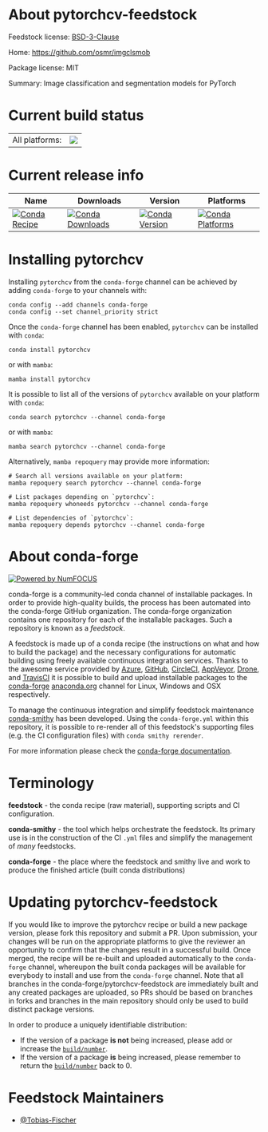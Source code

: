 About pytorchcv-feedstock
=========================

Feedstock license: [BSD-3-Clause](https://github.com/conda-forge/pytorchcv-feedstock/blob/main/LICENSE.txt)

Home: https://github.com/osmr/imgclsmob

Package license: MIT

Summary: Image classification and segmentation models for PyTorch

Current build status
====================


<table><tr><td>All platforms:</td>
    <td>
      <a href="https://dev.azure.com/conda-forge/feedstock-builds/_build/latest?definitionId=16592&branchName=main">
        <img src="https://dev.azure.com/conda-forge/feedstock-builds/_apis/build/status/pytorchcv-feedstock?branchName=main">
      </a>
    </td>
  </tr>
</table>

Current release info
====================

| Name | Downloads | Version | Platforms |
| --- | --- | --- | --- |
| [![Conda Recipe](https://img.shields.io/badge/recipe-pytorchcv-green.svg)](https://anaconda.org/conda-forge/pytorchcv) | [![Conda Downloads](https://img.shields.io/conda/dn/conda-forge/pytorchcv.svg)](https://anaconda.org/conda-forge/pytorchcv) | [![Conda Version](https://img.shields.io/conda/vn/conda-forge/pytorchcv.svg)](https://anaconda.org/conda-forge/pytorchcv) | [![Conda Platforms](https://img.shields.io/conda/pn/conda-forge/pytorchcv.svg)](https://anaconda.org/conda-forge/pytorchcv) |

Installing pytorchcv
====================

Installing `pytorchcv` from the `conda-forge` channel can be achieved by adding `conda-forge` to your channels with:

```
conda config --add channels conda-forge
conda config --set channel_priority strict
```

Once the `conda-forge` channel has been enabled, `pytorchcv` can be installed with `conda`:

```
conda install pytorchcv
```

or with `mamba`:

```
mamba install pytorchcv
```

It is possible to list all of the versions of `pytorchcv` available on your platform with `conda`:

```
conda search pytorchcv --channel conda-forge
```

or with `mamba`:

```
mamba search pytorchcv --channel conda-forge
```

Alternatively, `mamba repoquery` may provide more information:

```
# Search all versions available on your platform:
mamba repoquery search pytorchcv --channel conda-forge

# List packages depending on `pytorchcv`:
mamba repoquery whoneeds pytorchcv --channel conda-forge

# List dependencies of `pytorchcv`:
mamba repoquery depends pytorchcv --channel conda-forge
```


About conda-forge
=================

[![Powered by
NumFOCUS](https://img.shields.io/badge/powered%20by-NumFOCUS-orange.svg?style=flat&colorA=E1523D&colorB=007D8A)](https://numfocus.org)

conda-forge is a community-led conda channel of installable packages.
In order to provide high-quality builds, the process has been automated into the
conda-forge GitHub organization. The conda-forge organization contains one repository
for each of the installable packages. Such a repository is known as a *feedstock*.

A feedstock is made up of a conda recipe (the instructions on what and how to build
the package) and the necessary configurations for automatic building using freely
available continuous integration services. Thanks to the awesome service provided by
[Azure](https://azure.microsoft.com/en-us/services/devops/), [GitHub](https://github.com/),
[CircleCI](https://circleci.com/), [AppVeyor](https://www.appveyor.com/),
[Drone](https://cloud.drone.io/welcome), and [TravisCI](https://travis-ci.com/)
it is possible to build and upload installable packages to the
[conda-forge](https://anaconda.org/conda-forge) [anaconda.org](https://anaconda.org/)
channel for Linux, Windows and OSX respectively.

To manage the continuous integration and simplify feedstock maintenance
[conda-smithy](https://github.com/conda-forge/conda-smithy) has been developed.
Using the ``conda-forge.yml`` within this repository, it is possible to re-render all of
this feedstock's supporting files (e.g. the CI configuration files) with ``conda smithy rerender``.

For more information please check the [conda-forge documentation](https://conda-forge.org/docs/).

Terminology
===========

**feedstock** - the conda recipe (raw material), supporting scripts and CI configuration.

**conda-smithy** - the tool which helps orchestrate the feedstock.
                   Its primary use is in the construction of the CI ``.yml`` files
                   and simplify the management of *many* feedstocks.

**conda-forge** - the place where the feedstock and smithy live and work to
                  produce the finished article (built conda distributions)


Updating pytorchcv-feedstock
============================

If you would like to improve the pytorchcv recipe or build a new
package version, please fork this repository and submit a PR. Upon submission,
your changes will be run on the appropriate platforms to give the reviewer an
opportunity to confirm that the changes result in a successful build. Once
merged, the recipe will be re-built and uploaded automatically to the
`conda-forge` channel, whereupon the built conda packages will be available for
everybody to install and use from the `conda-forge` channel.
Note that all branches in the conda-forge/pytorchcv-feedstock are
immediately built and any created packages are uploaded, so PRs should be based
on branches in forks and branches in the main repository should only be used to
build distinct package versions.

In order to produce a uniquely identifiable distribution:
 * If the version of a package **is not** being increased, please add or increase
   the [``build/number``](https://docs.conda.io/projects/conda-build/en/latest/resources/define-metadata.html#build-number-and-string).
 * If the version of a package **is** being increased, please remember to return
   the [``build/number``](https://docs.conda.io/projects/conda-build/en/latest/resources/define-metadata.html#build-number-and-string)
   back to 0.

Feedstock Maintainers
=====================

* [@Tobias-Fischer](https://github.com/Tobias-Fischer/)

